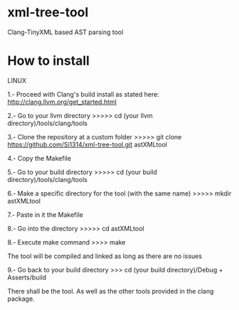 xml-tree-tool
=============

Clang-TinyXML based AST parsing tool

How to install
=============

LINUX

1.- Proceed with Clang's build install as stated here:
	http://clang.llvm.org/get_started.html

2.- Go to your llvm directory >>>>> cd (your llvm directory)/tools/clang/tools

3.- Clone the repository at a custom folder >>>>> git clone https://github.com/Si1314/xml-tree-tool.git astXMLtool

4.- Copy the Makefile

5.- Go to your build directory >>>>> cd (your build directory)/tools/clang/tools

6.- Make a specific directory for the tool (with the same name) >>>>> mkdir astXMLtool

7.- Paste in it the Makefile

8.- Go into the directory >>>>> cd astXMLtool

8.- Execute make command >>>> make

The tool will be compiled and linked as long as there are no issues

9.- Go back to your build directory >>> cd (your build directory)/Debug + Asserts/build

There shall be the tool. As well as the other tools provided in the clang package.
